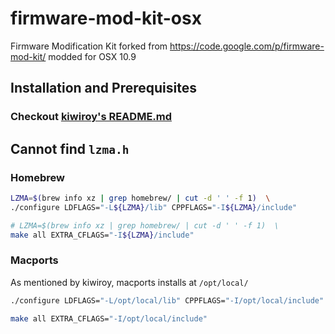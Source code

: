 # firmware-mod-kit-osx

Firmware Modification Kit forked from https://code.google.com/p/firmware-mod-kit/  modded for OSX 10.9

## Installation and Prerequisites

### Checkout [kiwiroy's README.md](https://github.com/kiwiroy/firmware-mod-kit-osx/blob/f/readme/README.md)

## Cannot find `lzma.h`

### Homebrew
```bash
LZMA=$(brew info xz | grep homebrew/ | cut -d ' ' -f 1)  \
./configure LDFLAGS="-L${LZMA}/lib" CPPFLAGS="-I${LZMA}/include"

# LZMA=$(brew info xz | grep homebrew/ | cut -d ' ' -f 1)  \
make all EXTRA_CFLAGS="-I${LZMA}/include"
```

### Macports
As mentioned by kiwiroy, macports installs at `/opt/local/`

```bash
./configure LDFLAGS="-L/opt/local/lib" CPPFLAGS="-I/opt/local/include"

make all EXTRA_CFLAGS="-I/opt/local/include"
```
